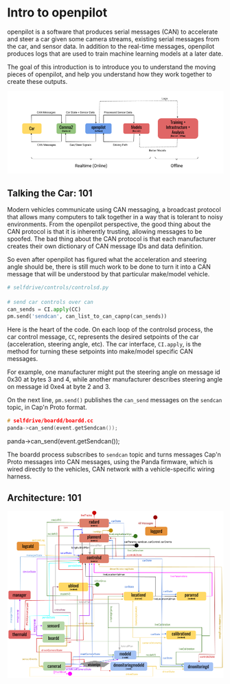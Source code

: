 # Intro to openpilot

openpilot is a software that produces serial messages (CAN) to accelerate and steer a car given some camera streams, existing serial messages from the car, and sensor data. In addition to the real-time messages, openpilot produces logs that are used to train machine learning models at a later date.

The goal of this introduction is to introduce you to understand the moving pieces of openpilot, and help you understand how they work together to create these outputs.

![conceptual_schematic](https://raw.githubusercontent.com/barbinbrad/openpilot-101/master/conceptual_schematic.png)

## Talking the Car: 101

Modern vehicles communicate using CAN messaging, a broadcast protocol that allows many computers to talk together in a way that is tolerant to noisy environments. From the openpilot perspective, the good thing about the CAN protocol is that it is inherently trusting, allowing messages to be spoofed. The bad thing about the CAN protocol is that each manufacturer creates their own dictionary of CAN message IDs and data definition. 

So even after openpilot has figured what the acceleration and steering angle should be, there is still much work to be done to turn it into a CAN message that will be understood by that particular make/model vehicle. 


```python
# selfdrive/controls/controlsd.py

# send car controls over can
can_sends = CI.apply(CC)
pm.send('sendcan', can_list_to_can_capnp(can_sends))
```

Here is the heart of the code. On each loop of the controlsd process, the car control message, `CC`, represents the desired setpoints of the car (acceleration, steering angle, etc). The car interface, `CI.apply`, is the method for turning these setpoints into make/model specific CAN messages. 

For example, one manufacturer might put the steering angle on message id 0x30 at bytes 3 and 4, while another manufacturer describes steering angle on message id 0xe4 at byte 2 and 3. 

On the next line, `pm.send()` publishes the `can_send` messages on the `sendcan` topic, in Cap'n Proto format. 

```cpp
# selfdrive/boardd/boardd.cc
panda->can_send(event.getSendcan());
```
panda->can_send(event.getSendcan());

The boardd process subscribes to `sendcan` topic and turns messages Cap'n Proto messages into CAN messages, using the Panda firmware, which is wired directly to the vehicles, CAN network with a vehicle-specific wiring harness.

## Architecture: 101

![pub_sub](https://raw.githubusercontent.com/barbinbrad/openpilot-101/master/pub_sub.png)
